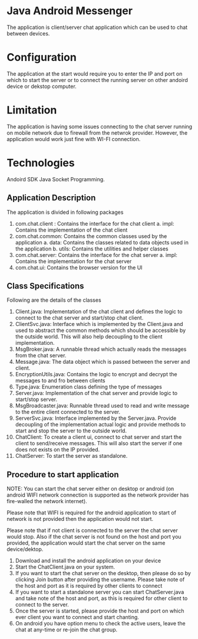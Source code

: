 Java Android Messenger  
===========
The application is client/server chat application which can be used to chat between devices. 

Configuration
===========
The application at the start would require you to enter the IP and port on which to start 
the server or to connect the running server on other andoird device or dekstop computer. 

Limitation
===========
The application is having some issues connecting to the chat server running on mobile network due 
to firewall from the netwrok provider. However, the application would work just fine with WI-FI connection.

Technologies
===========
Andoird SDK
Java Socket Programming.

Application Description
-----------
The application is divided in following packages 
1. com.chat.client : Contains the interface for the chat client
		a.	impl: Contains the implementation of the chat client
2. com.chat.common: Contains the common classes used by the application
		a.	data: Contains the classes related to data objects used in the application
		b.	utils: Contains the utilities and helper classes
3.	com.chat.server: Contains the interface for the chat server 
		a.	impl: Contains the implementation for the chat server 
4.	com.chat.ui: Contains the browser version for the UI

Class Specifications
-----------
Following are the details of the classes
1. Client.java: Implementation of the chat client and defines the logic to connect to the chat server and start/stop chat client.	
2. ClientSvc.java: Interface which is implemented by the Client.java and used to abstract the common methods which should be accessible by the outside world. This will also help decoupling to the client implementation.
3. MsgBroker.java: A runnable thread which actually reads the messages from the chat server.
4. Message.java: The data object which is passed between the server and client.
5. EncryptionUtils.java: Contains the logic to encrypt and decrypt the messages to and fro between clients
6. Type.java: Enumeration class defining the type of messages
7. Server.java: Implementation of the chat server and provide logic to start/stop server.
8. MsgBroadcaster.java: Runnable thread used to read and write message to the entire client connected to the server.
9. ServerSvc.java: Interface implemented by the Server.java. Provide decoupling of the implementation actual logic and provide methods to start and stop the server to the outside world.
10. ChatClient: To create a client ui, connect to chat server and start the client to send/receive messages. This will also start the server if one does not exists on the IP provided.
11. ChatServer: To start the server as standalone.

Procedure to start application
-----------
NOTE: You can start the chat server either on desktop or android (on android WIFI network connection is supported as the network provider has fire-walled the network internet). 

Please note that WIFI is required for the android application to start of network is not provided then the application would not start.

Please note that if not client is connected to the server the chat server would stop. Also if the chat server is not found on the host and port you provided, the application would start the chat server on the same device/dektop.

1. Download and install the android application on your device
2. Start the ChatClient.java on your system.
3. If you want to start the chat server on the desktop, then please do so by clicking Join button after providing the username. Please take note of the host and port as it is required by other clients to connect
4. If you want to start a standalone server you can start ChatServer.java and take note of the host and port, as this is required for other client to connect to the server.
5. Once the server is started, please provide the host and port on which ever client you want to connect and start chanting. 
6. On android you have option menu to check the active users, leave the chat at any-time or re-join the chat group.
